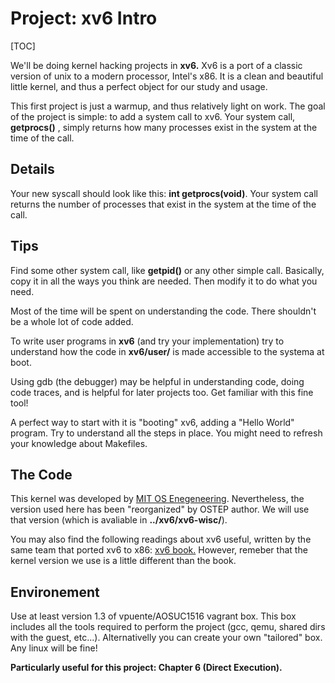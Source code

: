 
# Project: xv6 Intro
[TOC]

We'll be doing kernel hacking projects in **xv6.** Xv6 is a port of a classic version of unix to a modern processor, Intel's x86\. It is a clean and beautiful little kernel, and thus a perfect object for our study and usage.

This first project is just a warmup, and thus relatively light on work. The goal of the project is simple: to add a system call to xv6\. Your system call, **getprocs()** , simply returns how many processes exist in the system at the time of the call.

## Details

Your new syscall should look like this: **int getprocs(void)**. Your system call returns the number of processes that exist in the system at the time of the call.

## Tips

Find some other system call, like **getpid()** or any other simple call. Basically, copy it in all the ways you think are needed. Then modify it to do what you need.

Most of the time will be spent on understanding the code. There shouldn't be a whole lot of code added.

To write user programs in **xv6** (and try your implementation) try to understand how the code in **xv6/user/** is made accessible to the systema at boot.

Using gdb (the debugger) may be helpful in understanding code, doing code traces, and is helpful for later projects too. Get familiar with this fine tool!

A perfect way to start with it is "booting" xv6, adding a "Hello World" program. Try to understand all the steps in place. You might need to refresh your 
knowledge about Makefiles.

## The Code

This kernel was developed by [MIT OS Enegeneering](https://pdos.csail.mit.edu/6.828/2016/). Nevertheless, the version used here has been "reorganized" by OSTEP author. We will use that version (which is avaliable in **../xv6/xv6-wisc/**).

You may also find the following readings about xv6 useful, written by the same team that ported xv6 to x86: [xv6 book.](https://pdos.csail.mit.edu/6.828/2014/xv6/book-rev8.pdf) However, remeber that the kernel version we use is a little different than the book.

## Environement

Use at least version 1.3 of vpuente/AOSUC1516 vagrant box. This box includes all the tools required to perform the project (gcc, qemu, shared dirs with the guest, etc...). Alternativelly you can create your own "tailored" box. Any linux will be fine!

**Particularly useful for this project: Chapter 6 (Direct Execution).**


